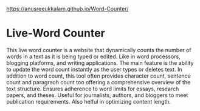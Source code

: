 https://anusreeukkalam.github.io/Word-Counter/
# Live-Word Counter

This live word counter is a website that dynamically counts the number of words in a text as it is being typed or edited. Like in word processors, blogging platforms, and writing applications.  The main feature is the ability to update the word count instantly as the user types or deletes text.  In addition to word count, this tool often provides character count, sentence count and paragraoh count too offering a comprehensive overview of the text structure.
Ensures adherence to word limits for essays, research papers, and theses.
Useful for journalists, authors, and bloggers to meet publication requirements.
Also helful in optimizing content length.



